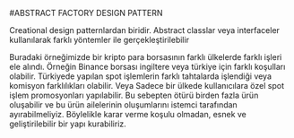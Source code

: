 ﻿#ABSTRACT FACTORY DESIGN PATTERN

Creational design patternlardan biridir. Abstract classlar veya interfaceler kullanılarak farklı yöntemler ile gerçekleştirilebilir

Buradaki örneğimizde bir kripto para borsasının farklı ülkelerde farklı işleri ele alındı. 
Örneğin Binance borsası ingiltere veya türkiye için farklı koşulları olabilir. Türkiyede yapılan spot işlemlerin 
farklı tahtalarda işlendiği veya komisyon farklılıkları olabilir. Veya Sadece bir ülkede kullanıcılara özel spot işlem promosyonları
yapılabilir. Bu sebepten ötürü birden fazla ürün oluşabilir ve bu ürün ailelerinin oluşumlarını istemci tarafından ayırabilmeliyiz.
Böylelikle karar verme koşulu olmadan, esnek ve geliştirilebilir bir yapı kurabiliriz.